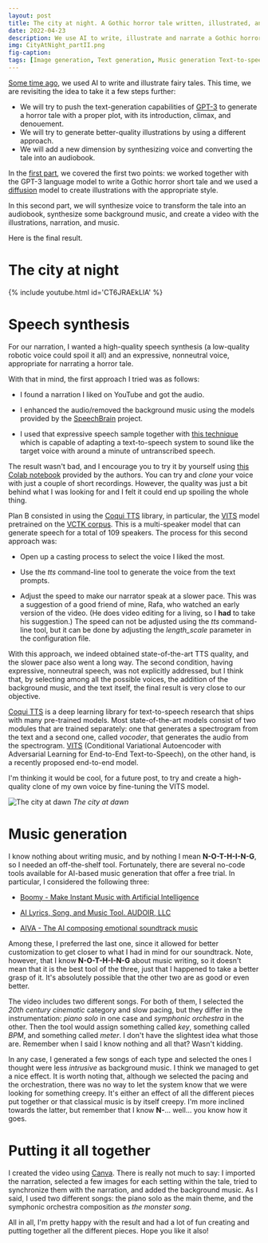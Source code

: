 ```yaml
---
layout: post
title: The city at night. A Gothic horror tale written, illustrated, and narrated by AI (part II).
date: 2022-04-23
description: We use AI to write, illustrate and narrate a Gothic horror audiobook
img: CityAtNight_partII.png
fig-caption: 
tags: [Image generation, Text generation, Music generation Text-to-speech, Speech synthesis]
---
```


[Some time ago](https://robertofont.github.io/IllustratedFairyTales/), we used AI to write and illustrate fairy tales. This time, we are revisiting the idea to take it a few steps further:

- We will try to push the text-generation capabilities of [GPT-3](https://github.com/openai/gpt-3) to generate a horror tale with a proper plot, with its introduction, climax, and denouement.
- We will try to generate better-quality illustrations by using a different approach.
- We will add a new dimension by synthesizing voice and converting the tale into an audiobook.

In the [first part](https://robertofont.github.io/TheCityAtNight_partI/), we covered the first two points: we worked together with the GPT-3 language model to write a Gothic horror short tale and we used a [diffusion](https://arxiv.org/abs/2105.05233) model to create illustrations with the appropriate style.

In this second part, we will synthesize voice to transform the tale into an audiobook, synthesize some background music, and create a video with the illustrations, narration, and music.

Here is the final result.

# The city at night

{% include youtube.html id='CT6JRAEkLlA' %}

# Speech synthesis

For our narration, I wanted a high-quality speech synthesis (a low-quality robotic voice could spoil it all) and an expressive, nonneutral voice, appropriate for narrating a horror tale.

With that in mind, the first approach I tried was as follows:

- I found a narration I liked on YouTube and got the audio.

- I enhanced the audio/removed the background music using the models provided by the  [SpeechBrain](https://speechbrain.github.io/) project.

- I used that expressive speech sample together with [this technique](https://edresson.github.io/YourTTS/) which is capable of adapting a text-to-speech system to sound like the target voice with around a minute of untranscribed speech.

The result wasn't bad, and I encourage you to try it by yourself using [this Colab notebook](https://colab.research.google.com/drive/1ftI0x16iqKgiQFgTjTDgRpOM1wC1U-yS?usp=sharing) provided by the authors. You can try and *clone* your voice with just a couple of short recordings. However, the quality was just a bit behind what I was looking for and I felt it could end up spoiling the whole thing.

Plan B consisted in using the [Coqui TTS](https://github.com/coqui-ai/TTS) library, in particular, the [VITS](https://arxiv.org/pdf/2106.06103) model pretrained on the [VCTK corpus](https://datashare.ed.ac.uk/handle/10283/2950). This is a multi-speaker model that can generate speech for a total of 109 speakers. The process for this second approach was:

- Open up a casting process to select the voice I liked the most.

- Use the *tts* command-line tool to generate the voice from the text prompts.

- Adjust the speed to make our narrator speak at a slower pace. This was a suggestion of a good friend of mine, Rafa, who watched an early version of the video. (He does video editing for a living, so I **had** to take his suggestion.) The speed can not be adjusted using the *tts* command-line tool, but it can be done by adjusting the *length_scale* parameter in the configuration file.

With this approach, we indeed obtained state-of-the-art TTS quality, and the slower pace also went a long way. The second condition, having expressive, nonneutral speech, was not explicitly addressed, but I think that, by selecting among all the possible voices, the addition of the background music, and the text itself, the final result is very close to our objective.

[Coqui TTS](https://github.com/coqui-ai/TTS) is a deep learning library for text-to-speech research that ships with many pre-trained models. Most state-of-the-art models consist of two modules that are trained separately: one that generates a spectrogram from the text and a second one, called *vocoder*, that generates the audio from the spectrogram. [VITS](https://arxiv.org/pdf/2106.06103) (Conditional Variational Autoencoder with Adversarial Learning for End-to-End Text-to-Speech), on the other hand, is a recently proposed end-to-end model.

I'm thinking it would be cool, for a future post, to try and create a high-quality clone of my own voice by fine-tuning the VITS model.

![The city at dawn]({{site.baseurl}}/assets/img/2022-04-23-TheCityAtNight_partII/CityAtDawn.png)
*The city at dawn*

# Music generation

I know nothing about writing music, and by nothing I mean **N-O-T-H-I-N-G**, so I needed an off-the-shelf tool. Fortunately, there are several no-code tools available for AI-based music generation that offer a free trial. In particular, I considered the following three:

- [Boomy - Make Instant Music with Artificial Intelligence](https://boomy.com/)

- [AI Lyrics, Song, and Music Tool.  AUDOIR, LLC](https://www.audoir.com/)

- [AIVA - The AI composing emotional soundtrack music](https://aiva.ai/)

Among these, I preferred the last one, since it allowed for better customization to get closer to what I had in mind for our soundtrack. Note, however, that I know **N-O-T-H-I-N-G** about music writing, so it doesn't mean that it is the best tool of the three, just that I happened to take a better grasp of it. It's absolutely possible that the other two are as good or even better.

The video includes two different songs. For both of them, I selected the *20th century cinematic* category and slow pacing, but they differ in the instrumentation: *piano solo* in one case and *symphonic orchestra* in the other. Then the tool would assign something called *key*, something called *BPM*, and something called *meter*. I don't have the slightest idea what those are. Remember when I said I know nothing and all that? Wasn't kidding.

In any case, I generated a few songs of each type and selected the ones I thought were less *intrusive* as background music. I think we managed to get a nice effect.  It is worth noting that, although we selected the pacing and the orchestration, there was no way to let the system know that we were looking for something creepy. It's either an effect of all the different pieces put together or that classical music is by itself creepy. I'm more inclined towards the latter, but remember that I know **N-**... well... you know how it goes.

# Putting it all together

I created the video using [Canva](https://www.canva.com/). There is really not much to say: I imported the narration, selected a few images for each setting within the tale, tried to synchronize them with the narration, and added the background music. As I said, I used two different songs: the piano solo as the main theme, and the symphonic orchestra composition as *the monster song*.

All in all, I'm pretty happy with the result and had a lot of fun creating and putting together all the different pieces. Hope you like it also!
